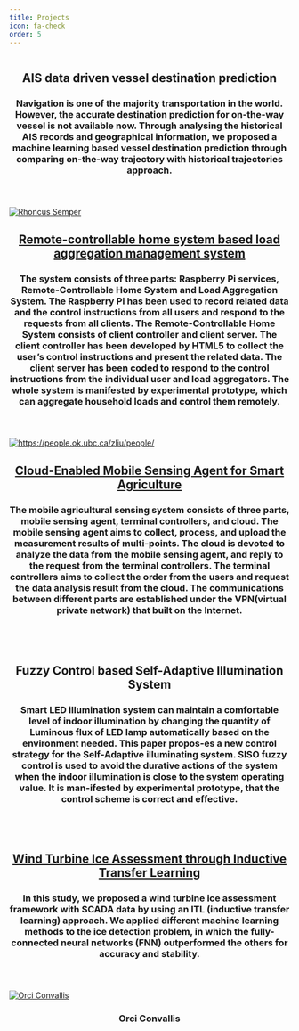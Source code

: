 ```yaml
---
title: Projects
icon: fa-check
order: 5
---
```



  <div class="row">
    <div class="4u 12u$(mobile)">
      <div class="item">
               <a href="#projects" class="image fit"><img src="{{ 'assets/images/AIS_data_driven.png' | "" }}" alt="" /></a>
        <header>
          <h2>  AIS data driven vessel destination prediction</h2>
          <h3>Navigation is one of the majority transportation in the world. However, the accurate destination prediction for on-the-way vessel is not available now. Through analysing  the historical AIS records and geographical information, we proposed a machine learning based vessel destination prediction through comparing on-the-way trajectory with historical trajectories approach. </h3>
        </header>
      </div>
      <div class="item">
       <a href="#projects" class="image fit"><img src="{{ 'assets/images/remote.jpg' | relative_url }}" alt="Rhoncus Semper" /></a>
         <header>
          <h2><a href="https://ieeexplore.ieee.org/document/8243436/">Remote-controllable home system based load aggregation management system</a></h2>
          <h3>The system consists of three parts: Raspberry Pi services, Remote-Controllable Home System and Load Aggregation System. The Raspberry Pi has been used to record related data and the control instructions from all users and respond to the requests from all clients. The Remote-Controllable Home System consists of client controller and client server. The client controller has been developed by HTML5 to collect the user’s control instructions and present the related data.  The client server has been coded to respond to the control instructions from the individual user and load aggregators. The whole system is manifested by experimental prototype, which can aggregate household loads and control them remotely.</h3>
        </header>
      </div>
    </div>
    <div class="4u 12u$(mobile)">
      <div class="item">
      <a href="https://www.facebook.com/UbcEngineeringOkanagan/posts/883386121829854" class="image fit"><img src="{{ 'assets/images/mobile_agent.png' | ""}}" alt="https://people.ok.ubc.ca/zliu/people/" /></a>
        <header>
          <h2> <a href="https://www.facebook.com/UbcEngineeringOkanagan/posts/883386121829854"> Cloud-Enabled Mobile Sensing Agent for Smart Agriculture
</a></h2>
          <h3>The mobile agricultural sensing system consists of three parts, mobile sensing agent, terminal controllers, and cloud. The  mobile sensing agent aims to collect, process, and upload the measurement results of multi-points. The cloud is devoted to analyze the data from the mobile sensing agent, and reply to the request from the terminal controllers. The terminal controllers aims to collect the order from the users and request the data analysis result from the cloud. The communications between different parts are established under the VPN(virtual private network) that built on the Internet.</h3>
        </header>
      </div>
      <div class="item">
             <a href="#projects"><img src="{{ 'assets/images/fuzzy.jpg' | "" }}" alt="" /></a>
        <header>
          <h2> Fuzzy Control based Self-Adaptive Illumination System</h2>
          <h3>Smart LED illumination system can maintain a comfortable level of indoor illumination by changing the quantity of Luminous flux of LED lamp automatically based on the environment needed. This paper propos-es a new control strategy for the Self-Adaptive illuminating system. SISO fuzzy control is used to avoid the durative actions of the system when the indoor illumination is close to the system operating value. It is man-ifested by experimental prototype, that the control scheme is correct and effective.</h3>
        </header>
      </div>
    </div>
    <div class="4u 12u$(mobile)">
      <div class="item">
        <div class="item">
        <a href="" class="image fit"><img src="{{ 'assets/images/windturbine.png' | relative_url }}" alt="" /></a>
        <header>
          <h2>  <a href="https://ieeexplore.ieee.org/document/8409794/"> Wind Turbine Ice Assessment through Inductive Transfer Learning</a></h2>
          <h3>In this study, we proposed a wind turbine ice assessment framework with SCADA data by using an ITL (inductive transfer learning) approach. We applied different machine learning methods to the ice detection problem, in which the fully-connected neural networks (FNN) outperformed the others for accuracy and stability. </h3>
        </header>
      </div>
      <div class="item">
        <a href="#" class="image fit"><img src="{{ 'assets/images/pic07.jpg' | relative_url }}" alt="Orci Convallis" /></a>
        <header>
          <h3>Orci Convallis</h3>
        </header>
      </div>
    </div>
  </div>
 

 
